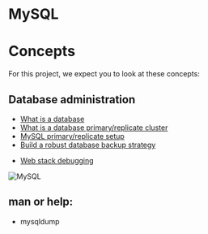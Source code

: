# **MySQL**

# Concepts

For this project, we expect you to look at these concepts:

## Database administration

- [What is a database](https://www.techtarget.com/searchdatamanagement/definition/database)
- [What is a database primary/replicate cluster](https://www.digitalocean.com/community/tutorials/how-to-choose-a-redundancy-plan-to-ensure-high-availability#sql-replication)
- [MySQL primary/replicate setup](https://www.digitalocean.com/community/tutorials/how-to-set-up-replication-in-mysql)
- [Build a robust database backup strategy](https://www.databasejournal.com/ms-sql/developing-a-sql-server-backup-strategy/)

* [Web stack debugging](https://intranet.hbtn.io/concepts/68)

![MySQL]()

## **man or help:**

* mysqldump
